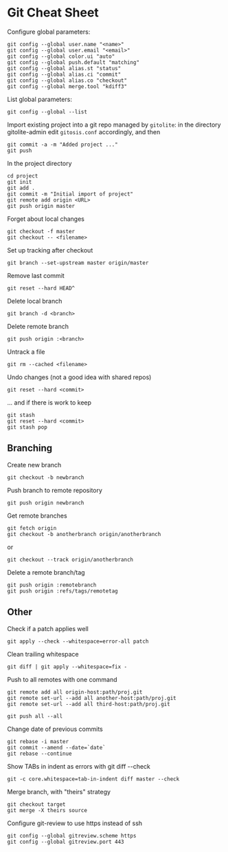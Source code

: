 Git Cheat Sheet
===============

Configure global parameters:

    git config --global user.name "<name>"
    git config --global user.email "<email>"
    git config --global color.ui "auto"
    git config --global push.default "matching"
    git config --global alias.st "status"
    git config --global alias.ci "commit"
    git config --global alias.co "checkout"
    git config --global merge.tool "kdiff3"

List global parameters:

    git config --global --list

Import existing project into a git repo managed by `gitolite`: in the directory gitolite-admin edit `gitosis.conf` accordingly, and then

    git commit -a -m "Added project ..."
    git push

In the project directory

    cd project
    git init
    git add .
    git commit -m "Initial import of project"
    git remote add origin <URL>
    git push origin master

Forget about local changes

    git checkout -f master
    git checkout -- <filename>

Set up tracking after checkout

    git branch --set-upstream master origin/master

Remove last commit

    git reset --hard HEAD^

Delete local branch

    git branch -d <branch>

Delete remote branch

    git push origin :<branch>

Untrack a file

    git rm --cached <filename>

Undo changes (not a good idea with shared repos)

    git reset --hard <commit>

... and if there is work to keep

    git stash
    git reset --hard <commit>
    git stash pop

Branching
---------

Create new branch

    git checkout -b newbranch

Push branch to remote repository

    git push origin newbranch

Get remote branches

    git fetch origin
    git checkout -b anotherbranch origin/anotherbranch
or

    git checkout --track origin/anotherbranch

Delete a remote branch/tag

    git push origin :remotebranch
    git push origin :refs/tags/remotetag

Other
-----

Check if a patch applies well

    git apply --check --whitespace=error-all patch

Clean trailing whitespace

    git diff | git apply --whitespace=fix -

Push to all remotes with one command

    git remote add all origin-host:path/proj.git
    git remote set-url --add all another-host:path/proj.git
    git remote set-url --add all third-host:path/proj.git

    git push all --all

Change date of previous commits

    git rebase -i master
    git commit --amend --date=`date`
    git rebase --continue

Show TABs in indent as errors with git diff --check

    git -c core.whitespace=tab-in-indent diff master --check

Merge branch, with "theirs" strategy

    git checkout target
    git merge -X theirs source

Configure git-review to use https instead of ssh

    git config --global gitreview.scheme https
    git config --global gitreview.port 443
